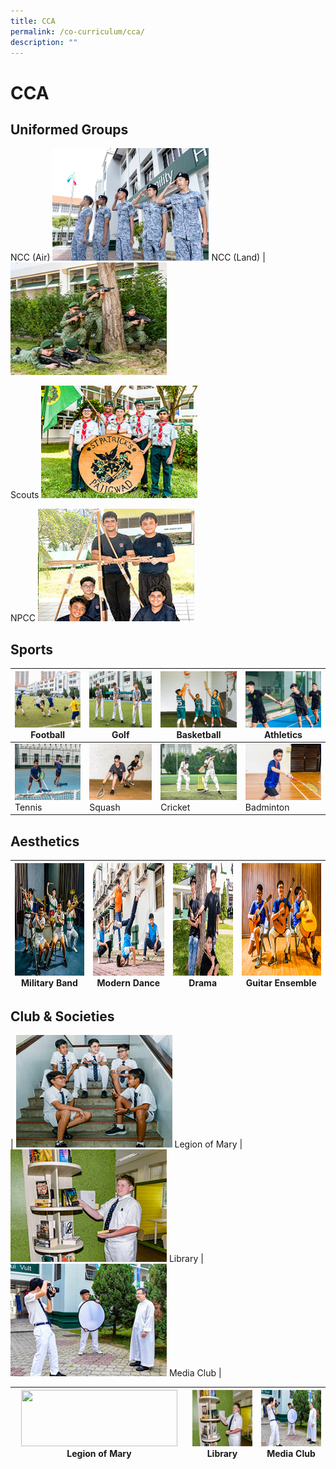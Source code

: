 ```yaml
---
title: CCA
permalink: /co-curriculum/cca/
description: ""
---
```

# CCA


## Uniformed Groups


NCC (Air) <img src="images/Ncc_1.jpg" style="width:250px; height:180px"> NCC (Land)  |<img src="images/NCC%20(land).jpg" style="width:250px; height:180px"/> 

 Scouts <img src="/images/Scouts.jpg" style="width:250px; height:180px"/>

 NPCC <img src="/images/NPCC.jpg" style="width:250px; height:180px"/>


Sports
------

<img src="/images/football.jpg" style="width:250px; height:90px"/> Football  | <img src="/images/Golf.jpg" style="width:250px; height:90px"/> Golf | <img src="/images/Basketball.jpg" style="width:250px; height:90px"/> Basketball | <img src="/images/track%20n%20Field.jpg" style="width:250px; height:90px"/> Athletics |
|-----|-----|-----|-----|
| <img src="/images/tennis.jpg" style="width:250px; height:90px"/> Tennis  | <img src="/images/Squash.jpg" style="width:250px; height:90px"/> Squash | <img src="/images/Cricket.jpg" style="width:250px; height:90px"/> Cricket | <img src="/images/Badminton.jpg" style="width:250px; height:90px"/> Badminton |

Aesthetics
----------
| <img src="images/Military%20Band.jpg" style="width:250px; height:180px"/> Military Band  | <img src="images/dance.jpg" style="width:250px; height:180px"/> Modern Dance | <img src="/images/drama.jpg" style="width:250px; height:180px"/> Drama | <img src="/images/Guitar%20Ensemble.jpg" style="width:250px; height:180px"/> Guitar Ensemble |
|-----|-----|-----|-----|

Club & Societies
----------------

| <img src="images/legion%20of%20mary.jpg" style="width:250px; height:180px"/> Legion of Mary  | <img src="/images/Library.jpg" style="width:250px; height:180px"/> Library | <img src="/images/media%20and%20design.jpg" style="width:250px; height:180px"/> Media Club |

 <img src="/images/images/legion%20of%20mary.jpg" style="width:250px; height:90px"/> Legion of Mary  | <img src="/images/Library.jpg" style="width:250px; height:90px"/> Library | <img src="/images/media%20and%20design.jpg" style="width:250px; height:90px"/> Media Club | 
|-----|-----|-----|